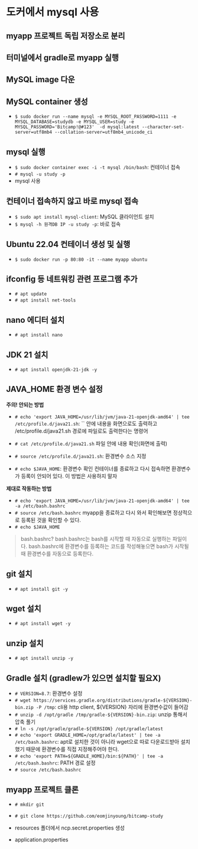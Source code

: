 # 도커에서 mysql 사용

## myapp 프로젝트 독립 저장소로 분리

## 터미널에서 gradle로 myapp 실행

## MySQL image 다운

## MySQL container 생성
- `$ sudo docker run --name mysql -e MYSQL_ROOT_PASSWORD=1111 -e MYSQL_DATABASE=studydb -e MYSQL_USER=study -e MYSQL_PASSWORD='Bitcamp!@#123'  -d mysql:latest --character-set-server=utf8mb4 --collation-server=utf8mb4_unicode_ci`

## mysql 실행
- `$ sudo docker container exec -i -t mysql /bin/bash`: 컨테이너 접속
- `# mysql -u study -p`
- mysql 사용

## 컨테이너 접속하지 않고 바로 mysql 접속
- `$ sudo apt install mysql-client`: MySQL 클라이언트 설치
- `$ mysql -h 원격DB IP -u study -p`: 바로 접속

## Ubuntu 22.04 컨테이너 생성 및 실행
- `$ sudo docker run -p 80:80 -it --name myapp ubuntu`

## ifconfig 등 네트워킹 관련 프로그램 추가
- `# apt update`
- `# apt install net-tools`

## nano 에디터 설치
- `# apt install nano`

## JDK 21 설치
- `# apt install openjdk-21-jdk -y`

## JAVA_HOME 환경 변수 설정
**주의! 안되는 방법**
- `# echo 'export JAVA_HOME=/usr/lib/jvm/java-21-openjdk-amd64' | tee /etc/profile.d/java21.sh`: `` 안에 내용을 화면으로도 출력하고 /etc/profile.d/java21.sh 경로에 파일로도 출력한다는 명령어
- `# cat /etc/profile.d/java21.sh` 파일 안에 내용 확인(화면에 출력)

- `# source /etc/profile.d/java21.sh`: 환경변수 소스 지정
- `# echo $JAVA_HOME`: 환경변수 확인
컨테이너를 종료하고 다시 접속하면 환경변수가 등록이 안되어 있다. 이 방법은 사용하지 말자

**제대로 작동하는 방법**
- `# echo 'export JAVA_HOME=/usr/lib/jvm/java-21-openjdk-amd64' | tee -a /etc/bash.bashrc`
- `# source /etc/bash.bashrc`
myapp을 종료하고 다시 와서 확인해보면 정상적으로 등록된 것을 확인할 수 있다.
- `# echo $JAVA_HOME`

>bash.bashrc?
>bash.bashrc는 bash를 시작할 때 자동으로 실행하는 파일이다. bash.bashrc에 환경변수를 등록하는 코드를 작성해놓으면 bash가 시작될 때 환경변수를 자동으로 등록한다.

## git 설치
- `# apt install git -y`

## wget 설치
- `# apt install wget -y`

## unzip 설치
- `# apt install unzip -y`

## Gradle 설치 (gradlew가 있으면 설치할 필요X)
- `# VERSION=8.7`: 환경변수 설정
- `# wget https://services.gradle.org/distributions/gradle-${VERSION}-bin.zip -P /tmp`: cli용 http client, ${VERSION} 자리에 환경변수값이 들어감
- `# unzip -d /opt/gradle /tmp/gradle-${VERSION}-bin.zip`: unzip 통해서 압축 풀기 
- `# ln -s /opt/gradle/gradle-${VERSION} /opt/gradle/latest`
- `# echo 'export GRADLE_HOME=/opt/gradle/latest' | tee -a /etc/bash.bashrc`: apt로 설치한 것이 아니라 wget으로 따로 다운로드받아 설치했기 때문에 환경변수를 직접 지정해주어야 한다. 
- `# echo 'export PATH=${GRADLE_HOME}/bin:${PATH}' | tee -a /etc/bash.bashrc`: PATH 경로 설정
- `# source /etc/bash.bashrc`

## myapp 프로젝트 클론
- `# mkdir git`
- `# git clone https://github.com/eomjinyoung/bitcamp-study`

- resources 폴더에서 ncp.secret.properties 생성
- application.properties
